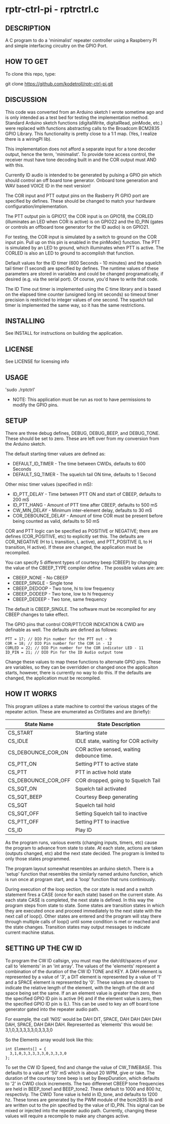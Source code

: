 rptr-ctrl-pi - rptrctrl.c
=========================

DESCRIPTION
-----------
A C program to do a 'minimalist' repeater controller using a 
Raspberry PI and simple interfacing circuitry on the GPIO Port.

HOW TO GET
----------

To clone this repo, type:

git clone https://github.com/kodetroll/rptr-ctrl-pi.git

DISCUSSION
----------
This code was converted from an Arduino sketch I wrote sometime
ago and is only intended as a test bed for testing the implementation
method. Standard Arduino sketch functions (digitalWrite, digitalRead, 
pinMode, etc.) were replaced with functions abstracting calls to the
Broadcom BCM2835 GPIO Library. This functionality is pretty close to 
a 1:1 map. (Yes, I realize there is a wiringPI lib).

This implementation does not afford a separate input for a
tone decoder output, hence the term, 'minimalist'. To provide
tone access control, the receiver must have tone decoding
built in and the COR output must AND with this.

Currently ID audio is intended to be generated by pulsing a
GPIO pin which should control an off board tone generator.
Onboard tone generation and WAV based VOICE ID in the next version!

The COR input and PTT output pins on the Rasberry PI GPIO port
are specified by defines. These should be changed to match your
hardware configuration/implementation.

The PTT output pin is GPIO17, the COR input is on GPIO18, the
CORLED (illuminates an LED when COR is active) is on GPIO22 and
the ID_PIN (gates or controls an offboard tone generator for
the ID audio) is on GPIO21.

For testing, the COR input is simulated by a switch to ground 
on the COR input pin. Pull up on this pin is enabled in the
pinMode() function. The PTT is simulated by an LED to ground,
which illuminates when PTT is active. The CORLED is also an LED
to ground to accomplish that function.

Default values for the ID timer (600 Seconds - 10 minutes) and
the squelch tail timer (1 second) are specified by defines.
The runtime values of these parameters are stored in variables
and could be changed programatically, if desired (e.g. via the
serial port). Of course, you'd have to write that code.

The ID Time out timer is implemented using the C time library and
is based on the elapsed time counter (unsigned long int seconds)
so timeout timer precision is restricted to integer values of
one second. The squelch tail timer is implemented the same way,
so it has the same restrictions.

INSTALLING
----------
See INSTALL for instructions on building the application.

LICENSE
-------
See LICENSE for licensing info

USAGE 
-----

'sudo ./rptctrl'

 * NOTE: This application must be run as root to have permissions to
   modify the GPIO pins.

SETUP
-----

There are three debug defines, DEBUG, DEBUG_BEEP, and DEBUG_TONE.
These should be set to zero. These are left over from my conversion 
from the Arduino sketch.

The default starting timer values are defined as:
 * DEFAULT_ID_TIMER - The time between CWIDs, defaults to 600 Seconds 
 * DEFAULT_SQ_TIMER - The squelch tail ON time, defaults to 1 Second 

Other misc timer values (specified in mS):
 * ID_PTT_DELAY - Time between PTT ON and start of CBEEP, defaults to 200 mS
 * ID_PTT_HANG - Amount of PTT time after CBEEP, defaults to 500 mS 
 * CW_MIN_DELAY - Minimum inter-element delay, defaults to 30 mS
 * COR_DEBOUNCE_DELAY - Amount of time COR must be present before 
   being counted as valid, defaults to 50 mS

COR and PTT logic can be specified as POSITIVE or NEGATIVE; there
are defines (COR_POSITIVE, etc) to explicitly set this. The 
defaults are COR_NEGATIVE (H to L transition, L active), and 
PTT_POSITIVE (L to H transition, H active). If these are changed,
the application must be recompiled.

You can specify 5 different types of courtesy beep (CBEEP) by changing
the value of the CBEEP_TYPE compiler define . The possible values are:
are:
 * CBEEP_NONE - No CBEEP
 * CBEEP_SINGLE - Single tone
 * CBEEP_DEDOOP - Two tone, hi to low frequency
 * CBEEP_DODEEP - Two tone, low to hi frequency
 * CBEEP_DEDEEP - Two tone, same frequency

The default is CBEEP_SINGLE. The software must be recompiled for any
CBEEP changes to take effect.

The GPIO pins that control COR/PTT/COR INDICATION & CWID are definable
as well. The defaults are defined as follows:
```
PTT = 17; // DIO Pin number for the PTT out - 9
COR = 18; // DIO Pin number for the COR in - 12
CORLED = 22; // DIO Pin number for the COR indicator LED - 11
ID_PIN = 21; // DIO Pin for the ID Audio output tone
```
Change these values to map these functions to alternate GPIO pins.
These are variables, so they can be overridden or changed once the 
applicaiton starts, however, there is currently no way to do this.
If the defaults are changed, the application must be recompiled.

HOW IT WORKS
------------
This program utilizes a state machine to control the various stages
of the repeater action. These are enumerated as CtrlStates and are
(briefly):

| State Name | State Description |
| ---------- | ----------------- |
| CS_START | Starting state |
| CS_IDLE | IDLE state, waiting for COR activity |
| CS_DEBOUNCE_COR_ON | COR active sensed, waiting debounce time. |
| CS_PTT_ON | Setting PTT to active state |
| CS_PTT | PTT in active hold state |
| CS_DEBOUNCE_COR_OFF | COR dropped, going to Squelch Tail |
| CS_SQT_ON | Squelch tail activated |
| CS_SQT_BEEP | Courtesy Beep generating |
| CS_SQT | Squelch tail hold |
| CS_SQT_OFF | Setting Squelch tail to inactive |
| CS_PTT_OFF | Setting PTT to inactive |
| CS_ID | Play ID |

As the program runs, various events (changing inputs, timers, etc) cause
the program to advance from state to state. At each state, actions are 
taken (outputs changed, etc) abd the next state decided. The program is 
limited to only those states programmed.

The program layout somewhat resembles an arduino sketch. There is a 
'setup' function that resembles the similarly named arduino function,
which is run once at program start, and a 'loop' function that runs 
continiously.

During execution of the loop section, the cor state is read and a switch
statement fires a CASE (once for each state) based on the current state. 
As each state CASE is completed, the next state is defined. In this way
the program steps from state to state. Some states are transition states
in which they are executed once and proceed immediately to the next state
with the next call of loop(). Other states are entered and the program 
will stay there through multiple calls of loop() until some condition is 
met or reached and the state changes. Transition states may output
messages to indicate current machine status.

SETTING UP THE CW ID
----------------
To program the CW ID callsign, you must map the dah/dit/spaces of your 
call to 'elements' in an 'int array'. The values of the 'elements' 
represent a combination of the duration of the CW ID TONE and KEY. 
A DAH element is represented by a value of '3', a DIT element is 
represented by a value of '1' and a SPACE element is represented by 
'0'. These values are chosen to indicate the relative length of the 
element, with the length of the dit and space being set the same. If 
an an element value is greater than zero, then the specified GPIO 
ID pin is active (H) and if the element value is zero, then the 
specified GPIO ID pin is (L). This can be used to key an off board 
tone generator gated into the repeater audio path. 

For example, the call 'N0S' would be DAH DIT, SPACE, DAH DAH DAH DAH DAH, 
SPACE, DAH DAH DAH. Represented as 'elements' this would be:
3,1,0,3,3,3,3,3,0,3,3,3,0

So the Elements array would look like this:
```
int Elements[] = {
  3,1,0,3,3,3,3,3,0,3,3,3,0
};
```
To set the CW ID Speed, find and change the value of CW_TIMEBASE. This 
defaults to a value of '50' mS which is about 20 WPM, give or take.
The duration of the courtesy tone beep is set by BeepDuration, which 
defaults to '2' in CWID clock increments. The two differenet CBEEP
tone frequencies are held in BEEP_tone1 and BEEP_tone2. These default
to 1000 and 800 hz, respectivly. The CWID Tone value is held in ID_tone,
and defaults to 1200 hz. These tones are generated by the PWM module of 
the bcm2835 lib and are written out to the pin specified by the value 
of ID_PIN. This signal can be mixed or injected into the repeater audio
path. Currently, changing these values will require a recompile to make 
any changes active. 



